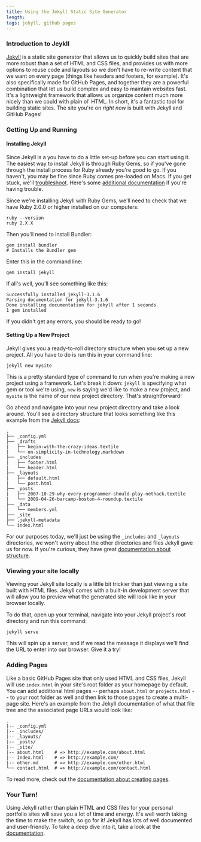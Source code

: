 ```yaml
---
title: Using the Jekyll Static Site Generator
length:
tags: jekyll, github pages
---
```


### Introduction to Jeykll

[Jekyll](https://jekyllrb.com/docs/home/) is a static site generator that allows us to quickly build sites that are more robust than a set of HTML and CSS files, and provides us with more options to reuse code and layouts so we don't have to re-write content that we want on every page (things like headers and footers, for example). It's also specifically made for GitHub Pages, and together they are a powerful combination that let us build complex and easy to maintain websites fast. It's a lightweight framework that allows us organize content much more nicely than we could with plain ol' HTML. In short, it's a fantastic tool for building static sites. The site you're on _right now_ is built with Jekyll and GitHub Pages!

### Getting Up and Running

#### Installing Jekyll

Since Jekyll is a you have to do a little set-up before you can start using it. The easiest way to install Jekyll is through Ruby Gems, so if you've gone through the install process for Ruby already you're good to go. If you haven't, you may be fine since Ruby comes pre-loaded on Macs. If you get stuck, we'll [troubleshoot](https://jekyllrb.com/docs/troubleshooting/). Here's some [additional documentation](https://help.github.com/articles/setting-up-your-github-pages-site-locally-with-jekyll/) if you're having trouble.

Since we're installing Jekyll with Ruby Gems, we'll need to check that we have Ruby 2.0.0 or higher installed on our computers:

```
ruby --version
ruby 2.X.X
```

Then you'll need to install Bundler:

```
gem install bundler
# Installs the Bundler gem
```

Enter this in the command line:

```
gem install jekyll
```

If all's well, you'll see something like this:

```
Successfully installed jekyll-3.1.6
Parsing documentation for jekyll-3.1.6
Done installing documentation for jekyll after 1 seconds
1 gem installed
```

If you didn't get any errors, you should be ready to go!

#### Setting Up a New Project

Jekyll gives you a ready-to-roll directory structure when you set up a new project. All you have to do is run this in your command line:

```
jekyll new mysite
```

This is a pretty standard type of command to run when you're making a new project using a framework. Let's break it down: `jekyll` is specifying what gem or tool we're using, `new` is saying we'd like to make a new project, and `mysite` is the name of our new project directory. That's straightforward!

Go ahead and navigate into your new project directory and take a look around. You'll see a directory structure that looks something like this example from the [Jekyll docs](https://jekyllrb.com/docs/structure/):

```
.
├── _config.yml
├── _drafts
|   ├── begin-with-the-crazy-ideas.textile
|   └── on-simplicity-in-technology.markdown
├── _includes
|   ├── footer.html
|   └── header.html
├── _layouts
|   ├── default.html
|   └── post.html
├── _posts
|   ├── 2007-10-29-why-every-programmer-should-play-nethack.textile
|   └── 2009-04-26-barcamp-boston-4-roundup.textile
├── _data
|   └── members.yml
├── _site
├── .jekyll-metadata
└── index.html
```

For our purposes today, we'll just be using the `_includes` and `_layouts` directories, we won't worry about the other directories and files Jekyll gave us for now. If you're curious, they have great [documentation about structure](https://jekyllrb.com/docs/structure/).

### Viewing your site locally

Viewing your Jekyll site locally is a little bit trickier than just viewing a site built with HTML files. Jekyll comes with a built-in development server that will allow you to preview what the generated site will look like in your browser locally.

To do that, open up your terminal, navigate into your Jekyll project's root directory and run this command:

```
jekyll serve
```

This will spin up a server, and if we read the message it displays we'll find the URL to enter into our browser. Give it a try!

### Adding Pages

Like a basic GitHub Pages site that only used HTML and CSS files, Jekyll will use `index.html` in your site's root folder as your homepage by default. You can add additional html pages -- perhaps `about.html` or `projects.html` -- to your root folder as well and then link to those pages to create a multi-page site. Here's an example from the Jekyll documentation of what that file tree and the associated page URLs would look like:

```
.
|-- _config.yml
|-- _includes/
|-- _layouts/
|-- _posts/
|-- _site/
|-- about.html    # => http://example.com/about.html
|-- index.html    # => http://example.com/
|-- other.md      # => http://example.com/other.html
└── contact.html  # => http://example.com/contact.html
```

To read more, check out the [documentation about creating pages](https://jekyllrb.com/docs/pages/).


### Your Turn!

Using Jekyll rather than plain HTML and CSS files for your personal portfolio sites will save you a lot of time and energy. It's well worth taking the time to make the switch, so go for it! Jekyll has lots of well documented and user-friendly. To take a deep dive into it, take a look at the [documentation](https://jekyllrb.com/docs/home/).
